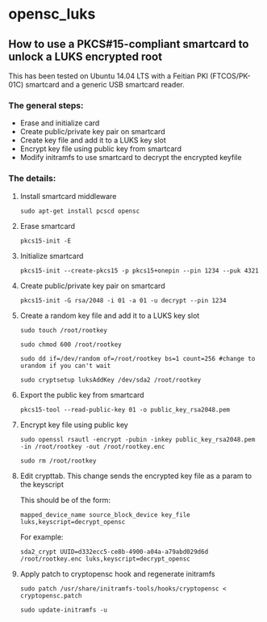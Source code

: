 # opensc_luks
## How to use a PKCS#15-compliant smartcard to unlock a LUKS encrypted root
This has been tested on Ubuntu 14.04 LTS with a Feitian PKI (FTCOS/PK-01C) smartcard and a generic USB smartcard reader.

### The general steps:
* Erase and initialize card
* Create public/private key pair on smartcard
* Create key file and add it to a LUKS key slot
* Encrypt key file using public key from smartcard
* Modify initramfs to use smartcard to decrypt the encrypted keyfile

### The details:
1. Install smartcard middleware

    ```sudo apt-get install pcscd opensc```

2. Erase smartcard

    ```pkcs15-init -E```
    
3. Initialize smartcard

    ```pkcs15-init --create-pkcs15 -p pkcs15+onepin --pin 1234 --puk 4321```
    
4. Create public/private key pair on smartcard

    ```pkcs15-init -G rsa/2048 -i 01 -a 01 -u decrypt --pin 1234```
    
5. Create a random key file and add it to a LUKS key slot

    ```sudo touch /root/rootkey```
    
    ```sudo chmod 600 /root/rootkey```

    ```sudo dd if=/dev/random of=/root/rootkey bs=1 count=256 #change to urandom if you can't wait```
    
    ```sudo cryptsetup luksAddKey /dev/sda2 /root/rootkey```
    
6. Export the public key from smartcard

    ```pkcs15-tool --read-public-key 01 -o public_key_rsa2048.pem```

7. Encrypt key file using public key

    ```sudo openssl rsautl -encrypt -pubin -inkey public_key_rsa2048.pem  -in /root/rootkey -out /root/rootkey.enc```
    
    ```sudo rm /root/rootkey```

8. Edit crypttab. This change sends the encrypted key file as a param to the keyscript

    This should be of the form: 
    
    ```mapped_device_name source_block_device key_file luks,keyscript=decrypt_opensc```
    
    For example:
    
    ```sda2_crypt UUID=d332ecc5-ce8b-4900-a04a-a79abd029d6d /root/rootkey.enc luks,keyscript=decrypt_opensc```

9. Apply patch to cryptopensc hook and regenerate initramfs

    ```sudo patch /usr/share/initramfs-tools/hooks/cryptopensc < cryptopensc.patch ```
    
    ```sudo update-initramfs -u```
